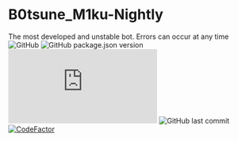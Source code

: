 # B0tsune_M1ku-Nightly
The most developed and unstable bot. Errors can occur at any time
![GitHub](https://img.shields.io/github/license/h4tsunem1ku/b0tsune_m1ku-rebirth?style=flat-square) ![GitHub package.json version](https://img.shields.io/github/package-json/v/h4tsunem1ku/b0tsune_m1ku-rebirth?style=flat-square) ![node-current](https://img.shields.io/node/v/discord.js?style=flat-square) ![GitHub last commit](https://img.shields.io/github/last-commit/h4tsunem1ku/b0tsune_m1ku-rebirth?style=flat-square) [![CodeFactor](https://www.codefactor.io/repository/github/h4tsunem1ku/b0tsune_m1ku-rebirth/badge)](https://www.codefactor.io/repository/github/h4tsunem1ku/b0tsune_m1ku-rebirth)